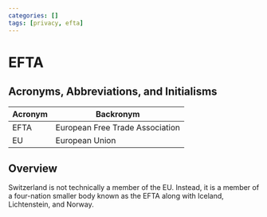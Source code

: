 ```yaml
---
categories: []
tags: [privacy, efta]
---
```


# EFTA

## Acronyms, Abbreviations, and Initialisms

| Acronym | Backronym |
| - | - |
| EFTA | European Free Trade Association |
| EU | European Union |

## Overview

Switzerland is not technically a member of the EU. Instead, it is a member of a four-nation smaller body known as the EFTA along with Iceland, Lichtenstein, and Norway.
